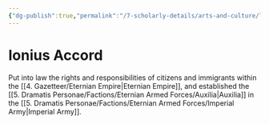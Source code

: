 ```yaml
---
{"dg-publish":true,"permalink":"/7-scholarly-details/arts-and-culture/legislation/ionius-accord/","noteIcon":""}
---
```


# Ionius Accord

Put into law the rights and responsibilities of citizens and immigrants within the [[4. Gazetteer/Eternian Empire\|Eternian Empire]], and established the [[5. Dramatis Personae/Factions/Eternian Armed Forces/Auxilia\|Auxilia]] in the [[5. Dramatis Personae/Factions/Eternian Armed Forces/Imperial Army\|Imperial Army]]. 